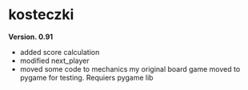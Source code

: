 # kosteczki
**Version. 0.91**
- added score calculation
- modified next_player
- moved some code to mechanics
my original board game moved to pygame for testing. Requiers pygame lib
